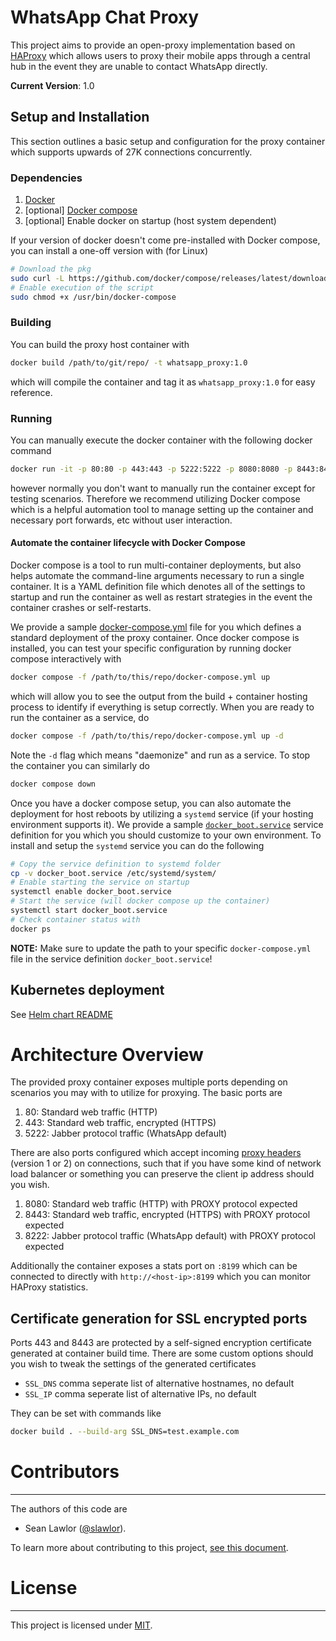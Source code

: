 <!-- Copyright (c) Meta Platforms, Inc. and affiliates.

License found in the LICENSE file in the root directory
of this source tree. -->
# WhatsApp Chat Proxy

This project aims to provide an open-proxy implementation based on [HAProxy](https://www.haproxy.org/) which allows users to proxy their mobile apps through a central hub in the event they are unable to contact WhatsApp directly.

**Current Version**: 1.0

## Setup and Installation

This section outlines a basic setup and configuration for the proxy container which supports upwards of 27K connections concurrently.

### Dependencies

1. [Docker](https://docs.docker.com/engine/install/)
2. [optional] [Docker compose](https://docs.docker.com/compose/)
3. [optional] Enable docker on startup (host system dependent)

If your version of docker doesn't come pre-installed with Docker compose, you can install a one-off version with (for Linux)

```bash
# Download the pkg
sudo curl -L https://github.com/docker/compose/releases/latest/download/docker-compose-$(uname -s)-$(uname -m) -o /usr/bin/docker-compose
# Enable execution of the script
sudo chmod +x /usr/bin/docker-compose
```

### Building

You can build the proxy host container with

```bash
docker build /path/to/git/repo/ -t whatsapp_proxy:1.0
```

which will compile the container and tag it as `whatsapp_proxy:1.0` for easy reference.

### Running

You can manually execute the docker container with the following docker command

```bash
docker run -it -p 80:80 -p 443:443 -p 5222:5222 -p 8080:8080 -p 8443:8443 -p 8222:8222 -p 8199:8199 whatsapp_proxy:1.0
```

however normally you don't want to manually run the container except for testing scenarios. Therefore we recommend utilizing Docker compose which
is a helpful automation tool to manage setting up the container and necessary port forwards, etc without user interaction.

#### Automate the container lifecycle with Docker Compose

Docker compose is a tool to run multi-container deployments, but also helps automate the command-line arguments necessary to run a single container. It is a YAML definition file which denotes all of the settings to startup and run the container as well as restart strategies in the event the container crashes or self-restarts.

We provide a sample [docker-compose.yml](./proxy/ops/docker-compose.yml) file for you which defines a standard deployment of the proxy container. Once docker compose is installed, you can test your specific configuration by running docker compose interactively with

```bash
docker compose -f /path/to/this/repo/docker-compose.yml up
```

which will allow you to see the output from the build + container hosting process to identify if everything is setup correctly. When you are ready to run the container as a service, do

```bash
docker compose -f /path/to/this/repo/docker-compose.yml up -d
```

Note the `-d` flag which means "daemonize" and run as a service. To stop the container you can similarly do

```bash
docker compose down
```

Once you have a docker compose setup, you can also automate the deployment for host reboots by utilizing a `systemd` service (if your hosting environment supports it). We provide a sample [`docker_boot.service`](./proxy/ops/docker_boot.service) service definition for you which you should customize to your own environment. To install and setup the `systemd` service you can do the following

```bash
# Copy the service definition to systemd folder
cp -v docker_boot.service /etc/systemd/system/
# Enable starting the service on startup
systemctl enable docker_boot.service
# Start the service (will docker compose up the container)
systemctl start docker_boot.service
# Check container status with
docker ps
```

**NOTE:** Make sure to update the path to your specific `docker-compose.yml` file in the service definition `docker_boot.service`!

## Kubernetes deployment

See [Helm chart README](./helm/README.md)

# Architecture Overview

The provided proxy container exposes multiple ports depending on scenarios you may with to utilize for proxying. The basic ports are

1. 80: Standard web traffic (HTTP)
2. 443: Standard web traffic, encrypted (HTTPS)
3. 5222: Jabber protocol traffic (WhatsApp default)

There are also ports configured which accept incoming [proxy headers](https://www.haproxy.com/blog/use-the-proxy-protocol-to-preserve-a-clients-ip-address/) (version 1 or 2)
on connections, such that if you have some kind of network load balancer or something you can preserve the client ip address should you wish.

1. 8080: Standard web traffic (HTTP) with PROXY protocol expected
2. 8443: Standard web traffic, encrypted (HTTPS) with PROXY protocol expected
3. 8222: Jabber protocol traffic (WhatsApp default) with PROXY protocol expected

Additionally the container exposes a stats port on `:8199` which can be connected to directly with `http://<host-ip>:8199` which you can monitor
HAProxy statistics.

## Certificate generation for SSL encrypted ports

Ports 443 and 8443 are protected by a self-signed encryption certificate generated at container build time. There are some custom options should you wish to tweak the settings of the generated certificates

* `SSL_DNS` comma seperate list of alternative hostnames, no default
* `SSL_IP` comma seperate list of alternative IPs, no default

They can be set with commands like

```bash
docker build . --build-arg SSL_DNS=test.example.com
```

# Contributors
------------

The authors of this code are

* Sean Lawlor ([@slawlor](https://github.com/slawlor)).

To learn more about contributing to this project, [see this document](https://github.com/whatsapp/proxy/blob/main/CONTRIBUTING.md).

# License
-------

This project is licensed under [MIT](https://github.com/novifinancial/akd/blob/main/LICENSE-MIT).
